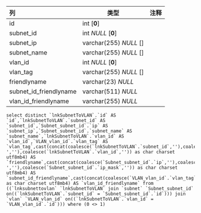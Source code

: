 | 列                     | 类型                   | 注释 |
| :--------------------- | ---------------------- | ---- |
| id                     | int [**0**]            |      |
| subnet_id              | int *NULL* [**0**]     |      |
| subnet_ip              | varchar(255) *NULL* [] |      |
| subnet_name            | varchar(255) *NULL* [] |      |
| vlan_id                | int *NULL* [**0**]     |      |
| vlan_tag               | varchar(255) *NULL* [] |      |
| friendlyname           | varchar(23) *NULL*     |      |
| subnet_id_friendlyname | varchar(511) *NULL*    |      |
| vlan_id_friendlyname   | varchar(255) *NULL*    |      |

```
select distinct `lnkSubnetToVLAN`.`id` AS `id`,`lnkSubnetToVLAN`.`subnet_id` AS `subnet_id`,`Subnet_subnet_id`.`ip` AS `subnet_ip`,`Subnet_subnet_id`.`subnet_name` AS `subnet_name`,`lnkSubnetToVLAN`.`vlan_id` AS `vlan_id`,`VLAN_vlan_id`.`vlan_tag` AS `vlan_tag`,cast(concat(coalesce(`lnkSubnetToVLAN`.`subnet_id`,''),coalesce(' ',''),coalesce(`lnkSubnetToVLAN`.`vlan_id`,'')) as char charset utf8mb4) AS `friendlyname`,cast(concat(coalesce(`Subnet_subnet_id`.`ip`,''),coalesce(' ',''),coalesce(`Subnet_subnet_id`.`ip_mask`,'')) as char charset utf8mb4) AS `subnet_id_friendlyname`,cast(concat(coalesce(`VLAN_vlan_id`.`vlan_tag`,'')) as char charset utf8mb4) AS `vlan_id_friendlyname` from ((`lnksubnettovlan` `lnkSubnetToVLAN` join `subnet` `Subnet_subnet_id` on((`lnkSubnetToVLAN`.`subnet_id` = `Subnet_subnet_id`.`id`))) join `vlan` `VLAN_vlan_id` on((`lnkSubnetToVLAN`.`vlan_id` = `VLAN_vlan_id`.`id`))) where (0 <> 1)
```

